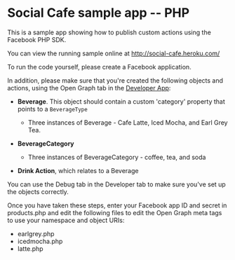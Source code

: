 Social Cafe sample app -- PHP
=============================

This is a sample app showing how to publish custom actions using the Facebook PHP SDK.

You can view the running sample online at http://social-cafe.heroku.com/

To run the code yourself, please create a Facebook application.

In addition, please make sure that you're created the following objects and actions, using the Open Graph tab in the [Developer App](https://developers.facebook.com/apps):

 * **Beverage**. This object should contain a custom 'category' property that points to a `BeverageType` 
   * Three instances of Beverage - Cafe Latte, Iced Mocha, and Earl Grey Tea.

 * **BeverageCategory**
   * Three instances of BeverageCategory - coffee, tea, and soda

 * **Drink Action**, which relates to a Beverage

You can use the Debug tab in the Developer tab to make sure you've set up the objects correctly.


Once you have taken these steps, enter your Facebook app ID and secret in products.php and edit the following files to edit the Open Graph meta tags to use your namespace and object URIs:

 * earlgrey.php
 * icedmocha.php
 * latte.php
